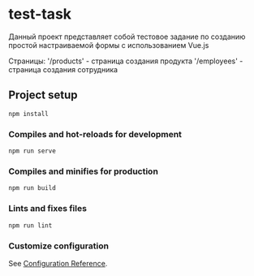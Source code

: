 # test-task

Данный проект представляет собой тестовое задание по созданию простой настраиваемой формы с использованием Vue.js

Страницы:
'/products' - страница создания продукта
'/employees' - страница создания сотрудника

## Project setup
```
npm install
```

### Compiles and hot-reloads for development
```
npm run serve
```

### Compiles and minifies for production
```
npm run build
```

### Lints and fixes files
```
npm run lint
```

### Customize configuration
See [Configuration Reference](https://cli.vuejs.org/config/).
